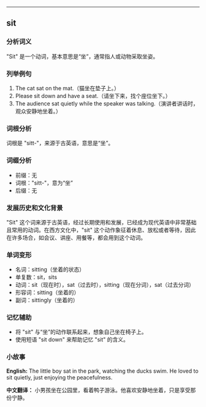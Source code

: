 
---------------
## sit
### 分析词义
"Sit" 是一个动词，基本意思是“坐”，通常指人或动物采取坐姿。

### 列举例句
1. The cat sat on the mat.（猫坐在垫子上。）
2. Please sit down and have a seat.（请坐下来，找个座位坐下。）
3. The audience sat quietly while the speaker was talking.（演讲者讲话时，观众安静地坐着。）

### 词根分析
词根是 "sitt-"，来源于古英语，意思是“坐”。

### 词缀分析
- 前缀：无
- 词根："sitt-"，意为“坐”
- 后缀：无

### 发展历史和文化背景
"Sit" 这个词来源于古英语，经过长期使用和发展，已经成为现代英语中非常基础且常用的动词。在西方文化中，"sit" 这个动作象征着休息、放松或者等待，因此在许多场合，如会议、讲座、用餐等，都会用到这个动词。

### 单词变形
- 名词：sitting（坐着的状态）
- 单复数：sit，sits
- 动词：sit（现在时），sat（过去时），sitting（现在分词），sat（过去分词）
- 形容词：sitting（坐着的）
- 副词：sittingly（坐着的）

### 记忆辅助
- 将 "sit" 与“坐”的动作联系起来，想象自己坐在椅子上。
- 使用短语 "sit down" 来帮助记忆 "sit" 的含义。

### 小故事
**English:**
The little boy sat in the park, watching the ducks swim. He loved to sit quietly, just enjoying the peacefulness.

**中文翻译：**
小男孩坐在公园里，看着鸭子游泳。他喜欢安静地坐着，只是享受那份宁静。

